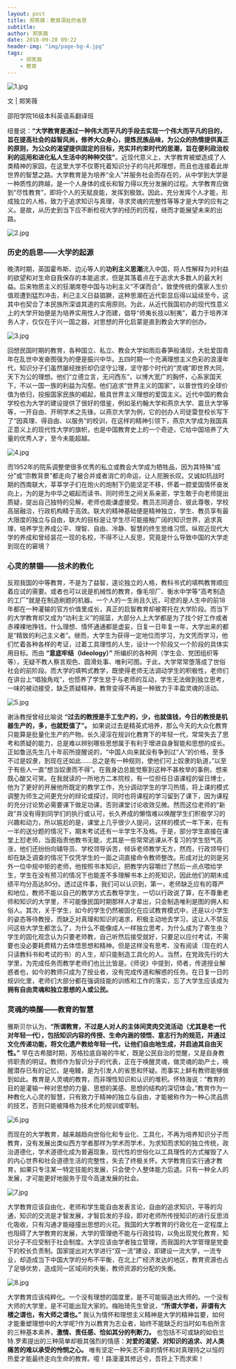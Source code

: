 ```yaml
---
layout: post
title: 郑笑薇：教育深处的省思
subtitle:
author: 郑笑薇
date: 2018-09-28 09:22
header-img: "img/page-bg-4.jpg"
tags:
    - 郑笑薇
    - 教育
---
```


![1.jpg](https://i.loli.net/2019/06/28/5d159fdbc9bda62287.jpg)

文 | 郑笑薇

邵阳学院16级本科英语系翻译班

纽曼说：**“大学教育是通过一种伟大而平凡的手段去实现一个伟大而平凡的目的，旨在提高社会的益智风尚，修养大众身心，提炼民族品味，为公众的热情提供真正的原则，为公众的渴望提供固定的目标，充实并约束时代的思潮，旨在便利政治权利的运用和进化私人生活中的种种交往”**。近现代意义上，大学教育被塑造成了人类精神的家园，在这里大学不仅寄托着知识分子的乌托邦理想，而且也连接着此岸世界的智慧之路。大学教育是为培养“全人”并服务社会而存在的，从中学到大学是一种质性的跨越，是一个人身体的成长和智力得以充分发展的过程。大学教育应做到“尽性教育”，即将个人的天赋良能，发挥到极致。因此，充分发挥个人才能，形成独立的人格，致力于追求知识与真理，寻求灵魂的完整性等等才是大学的应有之义。是故，从历史到当下应不断检视大学的经历的历程，继而才能展望未来的出路。

![2.jpg](https://i.loli.net/2019/06/28/5d15a00c1595987151.jpg)

### 历史的启思——大学的起源

晚清时期，英国霍布斯、边沁等人的**功利主义思潮**流入中国，将人性解释为对利益的欲望和对生命自我保存的本能追求，但是其落着点在于追求大多数人的最大利益。后来物质主义的狂潮席卷中国与功利主义“不谋而合”，致使传统的儒家人生价值观遭到猛烈冲击，利己主义日益猖獗，这种思潮在近代彰显后得以延续至今，这其中也契合了本民族所深谙其道的实用原则。为此，从近代我国初办的现代性意义上的大学开始便是为培养实用性人才而建，倡导“师夷长技以制夷”，着力于培养洋务人才，仅仅在于兴一国之器，对思想的开化启蒙是直到教会大学的创办。

![3.jpg](https://i.loli.net/2019/06/28/5d15a03b60f3c91883.jpg)

回想民国时期的教育，各种国立、私立、教会大学如雨后春笋般涌现，大批爱国青年在乱世中发奋图强为的便是振兴中华。五四时期一个充满理想主义色彩的浪漫年代，知识分子们虽然屡经挫折却仍坚守公理，坚守那个时代的“灵魂”即世界大同，天下为公的理想。他们“立德立言，无问西东”，以博大宽广的胸怀，心系家国天下，不以一国一族的利益为沟壑。他们追求“世界主义的国家”，以普世性的全球价值为依归，投报国家民族的崛起，极具世界主义理想的爱国主义。近代中国的教会学校也为大学的建设提供了很好的借鉴，例如圣约翰大学和燕京大学、震旦大学等等，一开自由、开明学术之先锋。以燕京大学为例，它的创办人司徒雷登校长写下了“因真理、得自由、以服务”的校训，在这样的精神引领下，燕京大学成为我国真正意义上的现代性大学的旗帜，也是中国教育史上的一个奇迹，它给中国培养了大量的优秀人才，至今未能超越。

![4.jpg](https://i.loli.net/2019/06/28/5d15a0578d36f46573.jpg)

而1952年的院系调整使很多优秀的私立或教会大学成为牺牲品，因为其特殊“成分”或“宗教背景”都走向了被合并或者消亡的命运，让人扼腕长叹。又诚如抗战时期的西南联大，莘莘学子们在炮火的炮制下仍能坚定不移，怀着一腔爱国情怀奋发向上，为的是为中华之崛起而读书、同时师生之间关系亲密，学生敢于向老师提出质疑，提出自己独特的见解，老师也能谦虚接受。教员志同道合、彼此尊敬，学校高层融洽，行政机构精于高效。联大的精神基础便是精神独立，学生、教员享有最大限度的独立与自由，联大的目标是让学生尽可能接触广阔的知识世界，追求真理，培养学生养成公平、理智、自由、冷静、智慧的终生思维习惯。纵观近现代大学的养成和曾经昙花一现的名校，不得不让人反思，究竟是什么导致中国的大学走到现在的窘境？

### 心灵的禁锢——技术的教化

反观我国的中等教育，不是为了益智，遑论独立的人格，教科书式的填鸭教育顺应着应试的需要。或者也可以说是机械性的教育，像毛坦厂、衡水中学等“高考制造的工厂”就是在制造刷题的机器。一个人的一生尚且久远，可悲的是人生中的前18年都在一种灌输的官方价值里成长，真正的启智教育却被寄托在大学阶段。而当下的大学教育却又成为“功利主义”的摇篮，大部分人上大学都是为了找个好工作或者赤裸裸地挣钱，什么理想、情怀通通都是虚妄，日复一日年复一年，大学出来的都是“精致的利己主义者”。继而，大学生为获得一定地位而学习，为文凭而学习，他们忙着各种各样的考证，过着工具理性的人生，设计一个阶段又一个阶段的具体实用目标。而由 **“意底牢结（Ideology）”** 所编织的各种网（学生会、党团组织等等），无疑不教人察言观色、圆滑处事、唯利可图。于此，大学常常堕落成了世俗社会的前阶段。而大学的填鸭式教学，既使得老师无法调动学生的积极性，老师们在讲台上“唱独角戏”，也惯养了学生怠于与老师的互动，学生无法做到独立思考，一味的被动接受，缺乏质疑精神，教育变得不再是一种致力于丰盈灵魂的活动。

![5.jpg](https://i.loli.net/2019/06/28/5d15a08e52e7342434.jpg)

谢泳教授曾经比喻说 **“过去的教授是手工生产的，少，也就值钱，今日的教授是机器生产的，多，也就贬值了”。** 如果说过去是精英式培养，那么今天的大众化教育只能算是批量化生产的产物。长久浸淫在规训化教育下的年轻一代，常常失去了思考和质疑的能力，总是难以辨别哪些思想属于有利于增进自身智能和思想的成长。正如鲁迅先生几十年前所提醒说的，“中国人向来就没有争到过“人”的价格，至多不过是奴隶，到现在还如此……总之是有一种规则，使他们可上奴隶的轨道，”以至于有些人一直“想当奴隶而不得”。在我身边总能觉察到这种不甚枚举的事例，想来既心酸又可笑。在我就读的一所地方二本院校，有一位担任日语课程的留日博士，他为了更好的开展他所既定的教学工作，充分调动学生的学习热情，将上课的模式调整为师生之间更充分的辩论或探讨，同时也将课程的学习留到了课下，因为课程的充分讨论势必需要课下做足功课，否则课堂讨论收效见微。然而这位老师的“新政”并没有得到同学们的执行或认可，长久养成的懒惰难以唤醒学生们积极学习的兴趣和动力，所以尴尬的是，课堂上几乎很少人提问，这样的模式一年下来，在有一半的送分题的情况下，期末考试还有一半学生不及格。于是，部分学生直接在课堂上怼老师，当面指责他教书无能，尤其是一些常常逃课从不复习的学生怒气高涨，他们还纷纷向辅导员、学校领导诉苦，倾诉老师教学无方，然而，行政领导们却在缺乏调查的情况下仅凭学生的一面之词直接命令教师整改。形成对比的则是另外一位中规中矩的老师，他按照书本知识，把教学内容嚼烂了然后一点点喂给学生，学生在没有预习的情况下也能差不多理解书本上的死知识，因此他们的期末成绩平均分高达80分。透过这件事，我们可以认识到，第一，老师缺乏应有的尊严和地位，教师不能以自己的教学方式去教导学生，一切以行政说了算，在不尊重老师和知识的大学里，不可能像民国时期那样人才辈出，只会制造唯利是图的佣人和俗人。其次，关于学生，如今的学生仍然被固化在应试教育模式中，还是以小学生的姿态等待教授，而缺乏对真理和知识的渴求，积极主动地去学习，这让人不禁反问这些大学生都怎么了，为什么不能像成人一样独立思考，为什么成为了寄生虫？学生的固化观念认为只要老师教，自己听然后接受就好，只要足以应付考试，不需要也没必要耗费精力去体悟思想和精神。但是这样没有思考、没有阅读（现在的人只读教科书和考试的书）的人生，却只能制造工具化的人。当然，在党政先行的大学里，为完成任务而教学老师们也比比皆是。《师说》中提到，师者，传道授业解惑者也，如今的教师只成为了授业者，没有完成传道和解惑的任务。在日复一日的规训化里，老师们大部分都在强调技能的训练和工作的落实，忘了大学生应该成为 **拥有自由灵魂和独立思想的人或公民。**

### 灵魂的唤醒——教育的智慧

雅斯贝尔认为，**“所谓教育，不过是人对人的主体间灵肉交流活动（尤其是老一代对年轻一代），包括知识内容的传授、生命内涵的领悟、意志行为的规范，并通过文化传递功能，将文化遗产教给年轻一代，让他们自由地生成，并启迪其自由天性。”** 早在古希腊时期，苏格拉底自喻的牛虻，既是公民自治的觉醒，又是自身教师职责的明证。教师作为智识分子的代表，正在于唤醒灵魂，做灵魂的助产士，唤醒潜存已有的记忆，是电鳗，是为引发人的省思和怀疑。而事实上鲜有教师能够做到如此。教育是人灵魂的教育，而非理性知识和认识的堆积。怀特海说：“教育的目的是灌输一种对思想的力量、思想的美感、思想的结构的深切体会。”教育作为一种教化人心灵的智慧，只有致力于精神的独立与自由，才能被称作为一种心灵品质的技艺，否则只能被降格为技术化的规训或宰制。

![6.jpg](https://i.loli.net/2019/06/28/5d15a0ef7f75274150.jpg)

而现在的大学教育，越来越趋向世俗化和专业化、工具化，不再为培养知识分子而教育，没有发展出类似西方学者那样为学术而学术，为求知而求知的独立传统，政治道德化，学术道德化成为普遍现象，现代性的世俗化以工具理性的方式摧毁了人的内心世界和社会道德生活的完整性，失去了终极关怀。大学教育应实行通才教育，如果只专注某一特定技能的发展，只会使个人整体能力后退。只有一种全人的发展，才可能更好地服务于现今高速发展的社会。

![7.jpg](https://i.loli.net/2019/06/28/5d15a10e5dcde61837.jpg)

大学教育应该自由化，老师和学生能自由发表言论，自由的追求知识，平等的沟通，知识的交流是才智发展，才智启发的手段，即对老师所传授知识的进行反思消化吸收，只有沟通才能碰撞出思想的火花。我国的大学教育的行政化在一定程度上也阻碍了大学教育的发展，大学的管理绝不能与行政挂钩，以免出现党化教育，知识分子不应受制于社会制度。大学应该由学者独立管理，而我国的大学管理是党委下的校长负责制。国家提出对大学进行“双一流”建设，即建设一流大学，一流专业，却造成当下中国大学的分布不平衡，在北上广经济发达的地区，教育资源也占了足够优势，造成同一区域间的失衡，教师资源的分配的失衡。

![8.jpg](https://i.loli.net/2019/06/28/5d15a1321f39712282.jpg)

大学教育应该纯粹化。一个没有理想的国度里，是不可能锻造出大师的。一个没有大师的大学里，是不可能出现大家的。梅贻琦先生曾说，**“所谓大学者，非谓有大楼之谓也，有大师之谓也。”** 我认为情怀和理想主义精神是大学的精神旨要，如何才能重塑理想中的大学呢?作为以教育为志业者，始终不能缺乏的当时如韦伯所言的三种基本素养，**激情、责任感、恰如其分的判断力。** 也包括不可或缺的如伯兰特.罗素提出的三种简单却极其强烈的情感：**对爱的渴望、对知识的追求、对人类痛苦的难以承受的怜悯之心。** 唯有坚定一种矢志不渝的情怀和对真理持之以恒的热爱才能最终走向生命的教育。噫！路漫漫其修远兮，吾将上下而求索！
